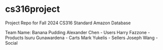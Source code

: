 # cs316project
Project Repo for Fall 2024 CS316
Standard Amazon Database

Team Name: Banana Pudding
Alexander Chen - Users
Harry Fazzone - Products
Isuru Gunawardena - Carts
Mark Yukelis - Sellers
Joseph Wang - Social

